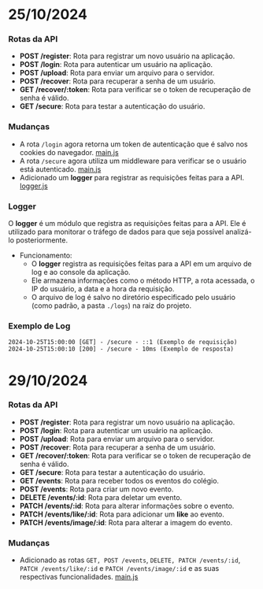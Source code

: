 # 25/10/2024

### Rotas da API

- **POST /register**: Rota para registrar um novo usuário na aplicação.
- **POST /login**: Rota para autenticar um usuário na aplicação.
- **POST /upload**: Rota para enviar um arquivo para o servidor.
- **POST /recover**: Rota para recuperar a senha de um usuário.
- **GET /recover/:token**: Rota para verificar se o token de recuperação de senha é válido.
- **GET /secure**: Rota para testar a autenticação do usuário.

### Mudanças

- A rota `/login` agora retorna um token de autenticação que é salvo nos cookies do navegador. [main.js](main.js#L177-L184)
- A rota `/secure` agora utiliza um middleware para verificar se o usuário está autenticado. [main.js](main.js#L37-L47)
- Adicionado um **logger** para registrar as requisições feitas para a API. [logger.js](./util/logger.js)

### Logger

O **logger** é um módulo que registra as requisições feitas para a API. Ele é utilizado para monitorar o tráfego de dados para que seja possível analizá-lo posteriormente.

- Funcionamento:
    - O **logger** registra as requisições feitas para a API em um arquivo de log e ao console da aplicação.
    - Ele armazena informações como o método HTTP, a rota acessada, o IP do usuário, a data e a hora da requisição.
    - O arquivo de log é salvo no diretório especificado pelo usuário (como padrão, a pasta `./logs`) na raiz do projeto.

### Exemplo de Log
```
2024-10-25T15:00:00 [GET] - /secure - ::1 (Exemplo de requisição)
2024-10-25T15:00:10 [200] - /secure - 10ms (Exemplo de resposta)
```

# 29/10/2024

### Rotas da API
- **POST /register**: Rota para registrar um novo usuário na aplicação.
- **POST /login**: Rota para autenticar um usuário na aplicação.
- **POST /upload**: Rota para enviar um arquivo para o servidor.
- **POST /recover**: Rota para recuperar a senha de um usuário.
- **GET /recover/:token**: Rota para verificar se o token de recuperação de senha é válido.
- **GET /secure**: Rota para testar a autenticação do usuário.
- **GET /events**: Rota para receber todos os eventos do colégio.
- **POST /events**: Rota para criar um novo evento.
- **DELETE /events/:id**: Rota para deletar um evento.
- **PATCH /events/:id**: Rota para alterar informações sobre o evento.
- **PATCH /events/like/:id**: Rota para adicionar um __like__ ao evento.
- **PATCH /events/image/:id**: Rota para alterar a imagem do evento.

### Mudanças

- Adicionado as rotas `GET, POST /events`, `DELETE, PATCH /events/:id`, `PATCH /events/like/:id` e `PATCH /events/image/:id` e as suas respectivas funcionalidades. [main.js](main.js)
